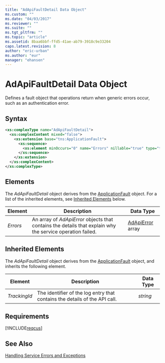 ```yaml
---
title: "AdApiFaultDetail Data Object"
ms.custom: ""
ms.date: "04/03/2017"
ms.reviewer: ""
ms.suite: ""
ms.tgt_pltfrm: ""
ms.topic: "article"
ms.assetid: 8baa6bbf-ffd5-41ae-ab79-3918c9e33204
caps.latest.revision: 8
author: "eric-urban"
ms.author: "eur"
manager: "ehansen"
---
```

# AdApiFaultDetail Data Object
Defines a fault object that operations return when generic errors occur, such as an authentication error.

## Syntax

```xml
<xs:complexType name="AdApiFaultDetail">
  <xs:complexContent mixed="false">
    <xs:extension base="tns:ApplicationFault">
      <xs:sequence>
        <xs:element minOccurs="0" name="Errors" nillable="true" type="tns:ArrayOfAdApiError" />
      </xs:sequence>
    </xs:extension>
  </xs:complexContent>
</xs:complexType>
```

## <a name="Elements"></a>Elements
The *AdApiFaultDetail* object derives from the [ApplicationFault](../customer-api/applicationfault-data-object.md) object. For a list of the inherited elements, see [Inherited Elements](#InheritedElements) below.

|Element|Description|Data Type|
|-----------|---------------|-------------|
|*Errors*|An array of *AdApiError* objects that contains the details that explain why the service operation failed.|[AdApiError](../customer-api/adapierror-data-object.md) array|


## <a name="InheritedElements"></a>Inherited Elements
The *AdApiFaultDetail* object derives from the [ApplicationFault](../customer-api/applicationfault-data-object.md) object, and inherits the following element. 

|Element|Description|Data Type|
|-----------|---------------|-------------|
|*TrackingId*|The identifier of the log entry that contains the details of the API call.|*string*|

## Requirements
[!INCLUDE[reqcus](../customer-api/includes/reqcus.md)]
## See Also
[Handling Service Errors and Exceptions](https://msdn.microsoft.com/library/bing-ads-error-handling-guide.aspx)

